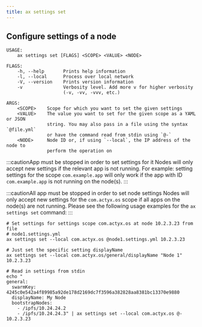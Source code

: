 ```yaml
---
title: ax settings set
---
```


## Configure settings of a node

```
USAGE:
    ax settings set [FLAGS] <SCOPE> <VALUE> <NODE>

FLAGS:
    -h, --help       Prints help information
    -l, --local      Process over local network
    -V, --version    Prints version information
    -v               Verbosity level. Add more v for higher verbosity
                     (-v, -vv, -vvv, etc.)

ARGS:
    <SCOPE>    Scope for which you want to set the given settings
    <VALUE>    The value you want to set for the given scope as a YAML or JSON
               string. You may also pass in a file using the syntax `@file.yml`
               or have the command read from stdin using `@-`
    <NODE>     Node ID or, if using `--local`, the IP address of the node to
               perform the operation on
```

:::cautionApp must be stopped in order to set settings for it
Nodes will only accept new settings if the relevant app is not running. For example: setting settings for the scope `com.example.app` will only work if the app with ID `com.example.app` is not running on the node(s).
:::

:::cautionAll app must be stopped in order to set node settings
Nodes will only accept new settings for the `com.actyx.os` scope if all apps on the node(s) are not running.
Please see the following usage examples for the `ax settings set` command:
:::

```
# Set settings for settings scope com.actyx.os at node 10.2.3.23 from file
# node1.settings.yml
ax settings set --local com.actyx.os @node1.settings.yml 10.2.3.23

# Just set the specific setting displayName
ax settings set --local com.actyx.os/general/displayName "Node 1" 10.2.3.23

# Read in settings from stdin
echo "
general:
  swarmKey: 4245c0e542a4f89985a92de178d2169dc7f3596a382828aa8381bc13370e9880
  displayName: My Node
  bootstrapNodes:
    - /ipfs/10.24.24.2
    - /ipfs/10.24.24.3" | ax settings set --local com.actyx.os @- 10.2.3.23
```
